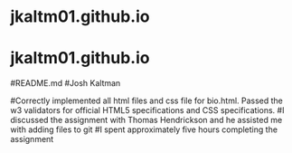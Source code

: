 # jkaltm01.github.io
# jkaltm01.github.io

#README.md
#Josh Kaltman

#Correctly implemented all html files and css file for bio.html. Passed the w3 validators for official HTML5 specifications and CSS specifications.
#I discussed the assignment with Thomas Hendrickson and he assisted me with adding files to git
#I spent approximately five hours completing the assignment